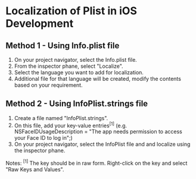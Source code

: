 # Localization of Plist in iOS Development

## Method 1 - Using Info.plist file

1. On your project navigator, select the Info.plist file.
2. From the inspector phane, select "Localize".
3. Select the language you want to add for localization.
4. Additional file for that language will be created, modify the contents based on your requirement.

## Method 2 - Using InfoPlist.strings file

1. Create a file named "InfoPlist.strings".
2. On this file, add your key-value entries<sup>[1]</sup> (e.g. NSFaceIDUsageDescription = "The app needs permission to access your Face ID to log in";)
3. On your project navigator, select the InfoPlist file and and localize using the inspector phane.

Notes:
<sup>[1]</sup> The key should be in raw form. Right-click on the key and select "Raw Keys and Values".


